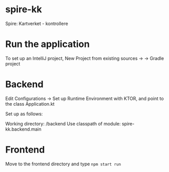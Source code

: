 # spire-kk
Spire: Kartverket - kontrollere

# Run the application

To set up an IntelliJ project, New Project from existing sources -> <root directory
for spire-kk> -> Gradle project

# Backend

Edit Configurations -> Set up Runtime Environment with KTOR, and point to the class Application.kt

Set up as follows:

Working directory: <root of project>/backend
Use classpath of module: spire-kk.backend.main

# Frontend

Move to the frontend directory and type `npm start run`

